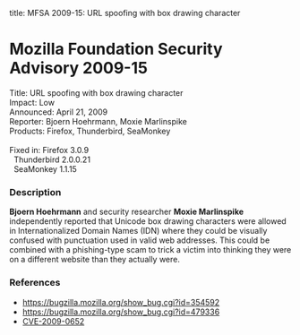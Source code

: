 title: MFSA 2009-15: URL spoofing with box drawing character

<h1>Mozilla Foundation Security Advisory 2009-15</h1>

<p>
<span class="label">Title:</span>      URL spoofing with box drawing character<br/>
<span class="label">Impact:</span>     Low<br/>
<span class="label">Announced:</span>  April 21, 2009<br/>
<span class="label">Reporter:</span>   Bjoern Hoehrmann, Moxie Marlinspike<br/>
<span class="label">Products:</span>   Firefox, Thunderbird, SeaMonkey<br/>
<br/>
<span class="label">Fixed in:</span>   Firefox 3.0.9<br/>
<span class="label">&#160;</span>      Thunderbird 2.0.0.21<br/>
<span class="label">&#160;</span>      SeaMonkey 1.1.15<br/>
</p>


<h3>Description</h3>

<p><strong>Bjoern Hoehrmann</strong> and security researcher <strong>Moxie
Marlinspike</strong> independently reported
that Unicode box drawing characters were allowed in Internationalized
Domain Names (IDN) where they could be visually confused with
punctuation used in valid web addresses.  This could be combined with
a phishing-type scam to trick a victim into thinking they were on a
different website than they actually were.</p>

<h3>References</h3>

<ul>
  <li><a href="https://bugzilla.mozilla.org/show_bug.cgi?id=354592">https://bugzilla.mozilla.org/show_bug.cgi?id=354592</a></li>
  <li><a href="https://bugzilla.mozilla.org/show_bug.cgi?id=479336">https://bugzilla.mozilla.org/show_bug.cgi?id=479336</a></li>
  <li><a class="ex-ref" href="http://cve.mitre.org/cgi-bin/cvename.cgi?name=CVE-2009-0652">CVE-2009-0652</a></li>
</ul>



